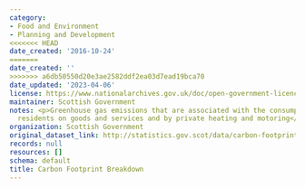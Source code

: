 ```yaml
---
category:
- Food and Environment
- Planning and Development
<<<<<<< HEAD
date_created: '2016-10-24'
=======
date_created: ''
>>>>>>> a6db50550d20e3ae2582ddf2ea03d7ead19bca70
date_updated: '2023-04-06'
license: https://www.nationalarchives.gov.uk/doc/open-government-licence/version/3/
maintainer: Scottish Government
notes: <p>Greenhouse gas emissions that are associated with the consumption by Scottish
  residents on goods and services and by private heating and motoring</p>
organization: Scottish Government
original_dataset_link: http://statistics.gov.scot/data/carbon-footprint-breakdown
records: null
resources: []
schema: default
title: Carbon Footprint Breakdown
---
```

